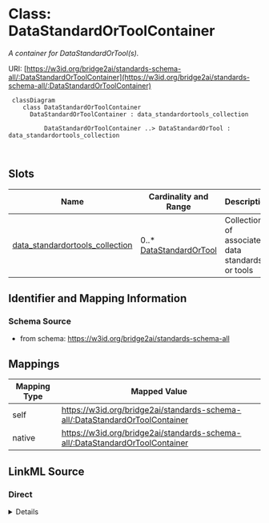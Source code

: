 # Class: DataStandardOrToolContainer
_A container for DataStandardOrTool(s)._




URI: [https://w3id.org/bridge2ai/standards-schema-all/:DataStandardOrToolContainer](https://w3id.org/bridge2ai/standards-schema-all/:DataStandardOrToolContainer)



```mermaid
 classDiagram
    class DataStandardOrToolContainer
      DataStandardOrToolContainer : data_standardortools_collection
        
          DataStandardOrToolContainer ..> DataStandardOrTool : data_standardortools_collection
        
      
```




<!-- no inheritance hierarchy -->


## Slots

| Name | Cardinality and Range | Description | Inheritance |
| ---  | --- | --- | --- |
| [data_standardortools_collection](data_standardortools_collection.md) | 0..* <br/> [DataStandardOrTool](DataStandardOrTool.md) | Collection of associated data standards or tools | direct |









## Identifier and Mapping Information







### Schema Source


* from schema: https://w3id.org/bridge2ai/standards-schema-all





## Mappings

| Mapping Type | Mapped Value |
| ---  | ---  |
| self | https://w3id.org/bridge2ai/standards-schema-all/:DataStandardOrToolContainer |
| native | https://w3id.org/bridge2ai/standards-schema-all/:DataStandardOrToolContainer |





## LinkML Source

<!-- TODO: investigate https://stackoverflow.com/questions/37606292/how-to-create-tabbed-code-blocks-in-mkdocs-or-sphinx -->

### Direct

<details>
```yaml
name: DataStandardOrToolContainer
description: A container for DataStandardOrTool(s).
from_schema: https://w3id.org/bridge2ai/standards-schema-all
rank: 1000
slots:
- data_standardortools_collection

```
</details>

### Induced

<details>
```yaml
name: DataStandardOrToolContainer
description: A container for DataStandardOrTool(s).
from_schema: https://w3id.org/bridge2ai/standards-schema-all
rank: 1000
attributes:
  data_standardortools_collection:
    name: data_standardortools_collection
    description: Collection of associated data standards or tools
    from_schema: https://w3id.org/bridge2ai/standards-schema-all
    rank: 1000
    multivalued: true
    alias: data_standardortools_collection
    owner: DataStandardOrToolContainer
    domain_of:
    - DataStandardOrToolContainer
    range: DataStandardOrTool
    inlined: true
    inlined_as_list: true

```
</details>